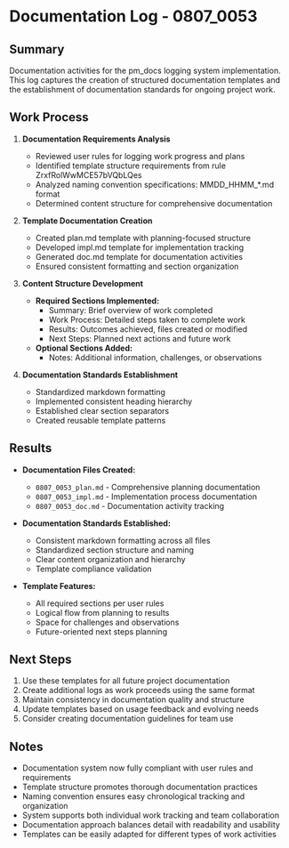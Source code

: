 # Documentation Log - 0807_0053

## Summary
Documentation activities for the pm_docs logging system implementation. This log captures the creation of structured documentation templates and the establishment of documentation standards for ongoing project work.

## Work Process
1. **Documentation Requirements Analysis**
   - Reviewed user rules for logging work progress and plans
   - Identified template structure requirements from rule ZrxfRolWwMCE57bVQbLQes
   - Analyzed naming convention specifications: MMDD_HHMM_*.md format
   - Determined content structure for comprehensive documentation

2. **Template Documentation Creation**
   - Created plan.md template with planning-focused structure
   - Developed impl.md template for implementation tracking
   - Generated doc.md template for documentation activities
   - Ensured consistent formatting and section organization

3. **Content Structure Development**
   - **Required Sections Implemented:**
     - Summary: Brief overview of work completed
     - Work Process: Detailed steps taken to complete work
     - Results: Outcomes achieved, files created or modified
     - Next Steps: Planned next actions and future work
   - **Optional Sections Added:**
     - Notes: Additional information, challenges, or observations

4. **Documentation Standards Establishment**
   - Standardized markdown formatting
   - Implemented consistent heading hierarchy
   - Established clear section separators
   - Created reusable template patterns

## Results
- **Documentation Files Created:**
  - `0807_0053_plan.md` - Comprehensive planning documentation
  - `0807_0053_impl.md` - Implementation process documentation  
  - `0807_0053_doc.md` - Documentation activity tracking

- **Documentation Standards Established:**
  - Consistent markdown formatting across all files
  - Standardized section structure and naming
  - Clear content organization and hierarchy
  - Template compliance validation

- **Template Features:**
  - All required sections per user rules
  - Logical flow from planning to results
  - Space for challenges and observations
  - Future-oriented next steps planning

## Next Steps
1. Use these templates for all future project documentation
2. Create additional logs as work proceeds using the same format
3. Maintain consistency in documentation quality and structure
4. Update templates based on usage feedback and evolving needs
5. Consider creating documentation guidelines for team use

## Notes
- Documentation system now fully compliant with user rules and requirements
- Template structure promotes thorough documentation practices
- Naming convention ensures easy chronological tracking and organization
- System supports both individual work tracking and team collaboration
- Documentation approach balances detail with readability and usability
- Templates can be easily adapted for different types of work activities

